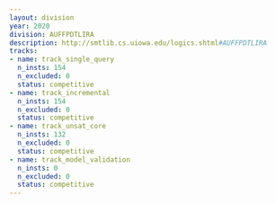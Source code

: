 ```yaml
---
layout: division
year: 2020
division: AUFFPDTLIRA
description: http://smtlib.cs.uiowa.edu/logics.shtml#AUFFPDTLIRA
tracks:
- name: track_single_query
  n_insts: 154
  n_excluded: 0
  status: competitive
- name: track_incremental
  n_insts: 154
  n_excluded: 0
  status: competitive
- name: track_unsat_core
  n_insts: 132
  n_excluded: 0
  status: competitive
- name: track_model_validation
  n_insts: 0
  n_excluded: 0
  status: competitive
---
```


